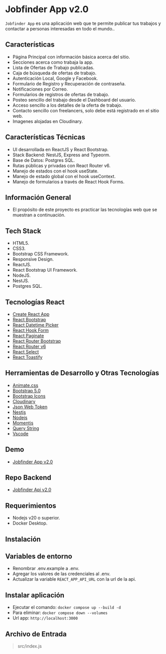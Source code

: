 # Jobfinder App v2.0

`Jobfinder App` es una aplicación web que te permite publicar tus trabajos y contactar a personas interesadas en todo el mundo..

## Características

- Página Principal con información básica acerca del sitio.
- Secciones acerca como trabaja la app.
- Lista de Ofertas de Trabajo publicadas.
- Caja de búsqueda de ofertas de trabajo.
- Autenticación Local, Google y Facebook.
- Formulario de Registro y Recuperación de contraseña.
- Notificaciones por Correo.
- Formularios de registros de ofertas de trabajo.
- Posteo sencillo del trabajo desde el Dashboard del usuario.
- Acceso sencillo a los detalles de la oferta de trabajo.
- Contacto sencillo con freelancers, solo debe está registrado en el sitio web.
- Imagenes alojadas en Cloudinary.

## Características Técnicas

- UI desarrollada en ReactJS y React Bootstrap.
- Stack Backend: NestJS, Express and Typeorm.
- Base de Datos: Postgres SQL.
- Rutas públicas y privadas con React Router v6.
- Manejo de estados con el hook useState.
- Manejo de estado global con el hook useContext.
- Manejo de formularios a través de React Hook Forms.

## Información General

- El propósito de este proyecto es practicar las tecnologías web que se muestran a continuación.

## Tech Stack

- HTML5.
- CSS3.
- Bootstrap CSS Framework.
- Responsive Design.
- ReactJS.
- React Bootstrap UI Framework.
- NodeJS.
- NestJS.
- Postgres SQL.

## Tecnologías React

- [Create React App](https://create-react-app.dev/)
- [React Bootstrap](https://react-bootstrap.github.io/)
- [React Datetime Picker](https://www.npmjs.com/package/react-datetime-picker)
- [React Hook Form](https://react-hook-form.com/)
- [React Paginate](https://www.npmjs.com/package/react-paginate)
- [React Router Bootstrap](https://www.npmjs.com/package/react-router-bootstrap)
- [React Router v6](https://reactrouter.com/)
- [React Select](https://react-select.com/home)
- [React Toastify](https://fkhadra.github.io/react-toastify/introduction)

## Herramientas de Desarrollo y Otras Tecnologías

- [Animate.css](https://animate.style/)
- [Bootstrap 5.0](https://getbootstrap.com/)
- [Bootstrap Icons](https://icons.getbootstrap.com/)
- [Cloudinary](https://cloudinary.com/)
- [Json Web Token](https://jwt.io/)
- [Nestjs](https://nestjs.com/)
- [Nodejs](https://nodejs.org/en/)
- [Momentjs](https://momentjs.com/)
- [Query String](https://www.npmjs.com/package/query-string)
- [Vscode](https://code.visualstudio.com/)

## Demo

- [Jobfinder App v2.0](https://jobfinder-app-v2.netlify.app/)

## Repo Backend

- [Jobfinder Api v2.0](https://github.com/nca1478/job-finder-api-v2)

## Requerimientos

- Nodejs v20 o superior.
- Docker Desktop.

## Instalación

## Variables de entorno

- Renombrar .env.example a .env.
- Agregar los valores de las credenciales al .env.
- Actualizar la variable `REACT_APP_API_URL` con la url de la api.

## Instalar aplicación

- Ejecutar el comando: `docker compose up --build -d`
- Para eliminar: `docker compose down --volumes`
- Url app: `http://localhost:3000`

## Archivo de Entrada

> src/index.js
